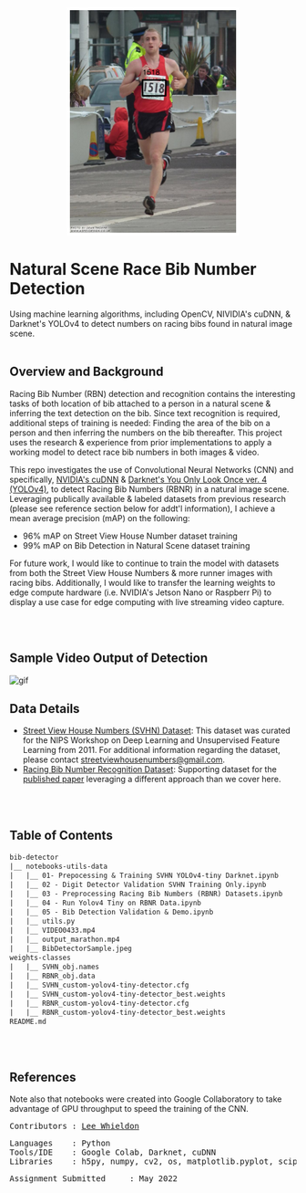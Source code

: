 <p align="center">
<img src="https://github.com/Lwhieldon/BibObjectDetection/blob/main/notebooks+utils+data/BibDetectorSample.jpeg?raw=true" height=400 />
</p>

# Natural Scene Race Bib Number Detection
Using machine learning algorithms, including OpenCV, NIVIDIA's cuDNN, &amp; Darknet's YOLOv4 to detect numbers on racing bibs found in natural image scene. 
<br>
<br>
## Overview and Background

Racing Bib Number (RBN) detection and recognition contains the interesting tasks of both location of bib attached to a person in a natural scene & inferring the text detection on the bib. Since text recognition is required, additional steps of training is needed: Finding the area of the bib on a person and then inferring the numbers on the bib thereafter. This project uses the research & experience from prior implementations to apply a working model to detect race bib numbers in both images & video. 

This repo investigates the use of Convolutional Neural Networks (CNN) and specifically, <a href=https://developer.nvidia.com/cudnn>NVIDIA's cuDNN</a> & <a href=https://github.com/AlexeyAB/darknet>Darknet's You Only Look Once ver. 4 (YOLOv4),</a> to detect Racing Bib Numbers (RBNR) in a natural image scene. Leveraging publically available & labeled datasets from previous research  (please see reference section below for addt'l information), I achieve a mean average precision (mAP) on the following:

- 96% mAP on Street View House Number dataset training
- 99% mAP on Bib Detection in Natural Scene dataset training

For future work, I would like to continue to train the model with datasets from both the Street View House Numbers & more runner images with racing bibs. Additionally, I would like to transfer the learning weights to edge compute hardware (i.e. NVIDIA's Jetson Nano or Raspberr Pi) to display a use case for edge computing with live streaming video capture.

<br>
<br>

## Sample Video Output of Detection

<p align="center">

![gif](https://github.com/Lwhieldon/BibObjectDetection/blob/main/notebooks+utils+data/marathon_output.gif)

</p>

## Data Details

- <a href=http://ufldl.stanford.edu/housenumbers>Street View House Numbers (SVHN) Dataset</a>: This dataset was curated for the NIPS Workshop on Deep Learning and Unsupervised Feature Learning from 2011. For additional information regarding the dataset, please contact streetviewhousenumbers@gmail.com.
- <a href=https://people.csail.mit.edu/talidekel/RBNR.html>Racing Bib Number Recognition Dataset</a>: Supporting dataset for the <a href=https://people.csail.mit.edu/talidekel/papers/RBNR.pdf>published paper</a> leveraging a different approach than we cover here.
<br>
<br>

## Table of Contents
```
bib-detector
|__ notebooks-utils-data
|   |__ 01- Prepocessing & Training SVHN YOLOv4-tiny Darknet.ipynb  
|   |__ 02 - Digit Detector Validation SVHN Training Only.ipynb 
|   |__ 03 - Preprocessing Racing Bib Numbers (RBNR) Datasets.ipynb
|   |__ 04 - Run Yolov4 Tiny on RBNR Data.ipynb
|   |__ 05 - Bib Detection Validation & Demo.ipynb
|   |__ utils.py
|   |__ VIDEO0433.mp4
|   |__ output_marathon.mp4
|   |__ BibDetectorSample.jpeg
weights-classes
|   |__ SVHN_obj.names
|   |__ RBNR_obj.data 
|   |__ SVHN_custom-yolov4-tiny-detector.cfg
|   |__ SVHN_custom-yolov4-tiny-detector_best.weights
|   |__ RBNR_custom-yolov4-tiny-detector.cfg
|   |__ RBNR_custom-yolov4-tiny-detector_best.weights
README.md
```
<br>
<br>

## References
Note also that notebooks were created into Google Collaboratory to take advantage of GPU throughput to speed the training of the CNN.
<br>
<pre>
Contributors : <a href=https://github.com/Lwhieldon>Lee Whieldon</a>
</pre>

<pre>
Languages    : Python
Tools/IDE    : Google Colab, Darknet, cuDNN
Libraries    : h5py, numpy, cv2, os, matplotlib.pyplot, scipy.io, pandas, imgaug
</pre>

<pre>
Assignment Submitted     : May 2022
</pre>

